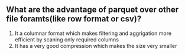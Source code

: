 ## What are the advantage of parquet over other file foramts(like row format or csv)?
1) It a columnar format which makes filtering and aggrigation more efficient by scaning only required columns
2) It has a very good compression which makes the size very smaller